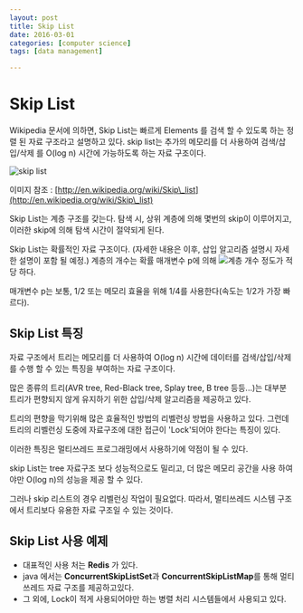 ```yaml
---
layout: post
title: Skip List
date: 2016-03-01
categories: [computer science]
tags: [data management]

---
```


# Skip List

Wikipedia 문서에 의하면, Skip List는 빠르게 Elements 를 검색 할 수
있도록 하는 정렬 된 자료 구조라고 설명하고 있다. skip list는 추가의
메모리를 더 사용하여 검색/삽입/삭제 를 O(log n) 시간에 가능하도록 하는
자료 구조이다.

![skip
list](http://upload.wikimedia.org/wikipedia/commons/thumb/2/2c/Skip_list_add_element-en.gif/640px-Skip_list_add_element-en.gif)

이미지 참조 : [http://en.wikipedia.org/wiki/Skip\_list](http://en.wikipedia.org/wiki/Skip\_list)

Skip List는 계층 구조를 갖는다. 탐색 시, 상위 계층에 의해 몇번의 skip이
이루어지고, 이러한 skip에 의해 탐색 시간이 절약되게 된다.

Skip List는 확률적인 자료 구조이다. (자세한 내용은 이후, 삽입 알고리즘
설명시 자세한 설명이 포함 될 예정.) 계층의 개수는 확률 매개변수 p에 의해
![계층
개수](http://upload.wikimedia.org/math/c/2/1/c215210fdc1c5b368ddfde3fd60a1c9a.png)
정도가 적당 하다.

매개변수 p는 보통, 1/2 또는 메모리 효율을 위해 1/4를 사용한다(속도는
1/2가 가장 빠르다).

Skip List 특징
----------------

자료 구조에서 트리는 메모리를 더 사용하여 O(log n) 시간에 데이터를
검색/삽입/삭제를 수행 할 수 있는 특징을 부여하는 자료 구조이다.

많은 종류의 트리(AVR tree, Red-Black tree, Splay tree, B tree 등등...)는
대부분 트리가 편향되지 않게 유지하기 위한 삽입/삭제 알고리즘을 제공하고
있다.

트리의 편향을 막기위해 많은 효율적인 방법의 리벨런싱 방법을 사용하고
있다. 그런데 트리의 리벨런싱 도중에 자료구조에 대한 접근이 'Lock'되어야
한다는 특징이 있다.

이러한 특징은 멀티쓰레드 프로그래밍에서 사용하기에 약점이 될 수 있다.

skip List는 tree 자료구조 보다 성능적으로도 밀리고, 더 많은 메모리
공간을 사용 하여야만 O(log n)의 성능을 제공 할 수 있다.

그러나 skip 리스트의 경우 리벨런싱 작업이 필요없다. 따라서, 멀티쓰레드
시스템 구조에서 트리보다 유용한 자료 구조일 수 있는 것이다.

Skip List 사용 예제
-------------------

-   대표적인 사용 처는 **Redis** 가 있다.
-   java 에서는 **ConcurrentSkipListSet**과 **ConcurrentSkipListMap**를
    통해 멀티쓰레드 자료 구조를 제공하고있다.
-   그 외에, Lock이 적게 사용되어야만 하는 병렬 처리 시스템들에서
    사용되고 있다.
